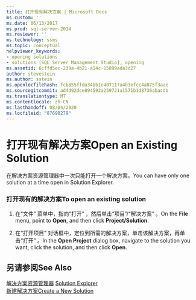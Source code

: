 ```yaml
---
title: 打开现有解决方案 | Microsoft Docs
ms.custom: ''
ms.date: 06/13/2017
ms.prod: sql-server-2014
ms.reviewer: ''
ms.technology: ssms
ms.topic: conceptual
helpviewer_keywords:
- opening solutions
- solutions [SQL Server Management Studio], opening
ms.assetid: 6cffd5ec-239a-4b21-a14c-15899ada3d27
author: stevestein
ms.author: sstein
ms.openlocfilehash: fcb855ffda34bb1e407117a4b3efcc4a875f3aae
ms.sourcegitcommit: ad4d92dce894592a259721a1571b1d8736abacdb
ms.translationtype: MT
ms.contentlocale: zh-CN
ms.lasthandoff: 08/04/2020
ms.locfileid: "87690279"
---
```

# <a name="open-an-existing-solution"></a><span data-ttu-id="1445a-102">打开现有解决方案</span><span class="sxs-lookup"><span data-stu-id="1445a-102">Open an Existing Solution</span></span>
  <span data-ttu-id="1445a-103">在解决方案资源管理器中一次只能打开一个解决方案。</span><span class="sxs-lookup"><span data-stu-id="1445a-103">You can have only one solution at a time open in Solution Explorer.</span></span>  
  
### <a name="to-open-an-existing-solution"></a><span data-ttu-id="1445a-104">打开现有的解决方案</span><span class="sxs-lookup"><span data-stu-id="1445a-104">To open an existing solution</span></span>  
  
1.  <span data-ttu-id="1445a-105">在“文件”  菜单中，指向“打开”  ，然后单击“项目”/“解决方案”  。</span><span class="sxs-lookup"><span data-stu-id="1445a-105">On the **File** menu, point to **Open**, and then click **Project/Solution**.</span></span>  
  
2.  <span data-ttu-id="1445a-106">在“打开项目”  对话框中，定位到所需的解决方案，单击该解决方案，再单击“打开”  。</span><span class="sxs-lookup"><span data-stu-id="1445a-106">In the **Open Project** dialog box, navigate to the solution you want, click the solution, and then click **Open**.</span></span>  
  
## <a name="see-also"></a><span data-ttu-id="1445a-107">另请参阅</span><span class="sxs-lookup"><span data-stu-id="1445a-107">See Also</span></span>  
 <span data-ttu-id="1445a-108">[解决方案资源管理器](solution-explorer.md) </span><span class="sxs-lookup"><span data-stu-id="1445a-108">[Solution Explorer](solution-explorer.md) </span></span>  
 [<span data-ttu-id="1445a-109">新建解决方案</span><span class="sxs-lookup"><span data-stu-id="1445a-109">Create a New Solution</span></span>](create-a-new-solution.md)  
  
  
